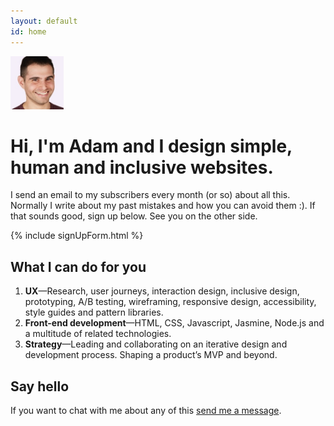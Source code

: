 ```yaml
---
layout: default
id: home
---
```


<div class="face">
  	<img src="/assets/img/adam2.jpg" alt="" width="85" height="85">
</div>

# Hi, I'm Adam and I design simple, human and inclusive websites.

I send an email to my subscribers every month (or so) about all this. Normally I write about my past mistakes and how you can avoid them :). If that sounds good, sign up below. See you on the other side.

{% include signUpForm.html %}

## What I can do for you

1. **UX**&mdash;Research, user journeys, interaction design, inclusive design, prototyping, A/B testing, wireframing, responsive design, accessibility, style guides and pattern libraries.
2. **Front-end development**&mdash;HTML, CSS, Javascript, Jasmine, Node.js and a multitude of related technologies.
3. **Strategy**&mdash;Leading and collaborating on an iterative design and development process. Shaping a product’s MVP and beyond.

## Say hello

If you want to chat with me about any of this [send me a message](mailto:adam+hello@adamsilver.io).


